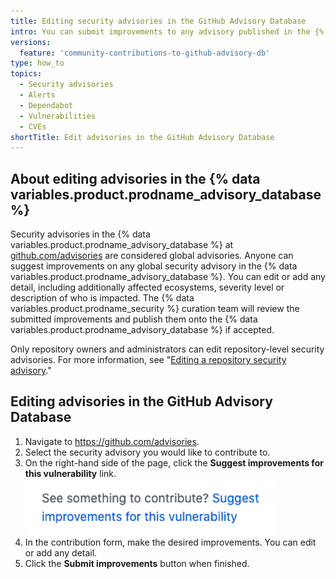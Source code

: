 ```yaml
---
title: Editing security advisories in the GitHub Advisory Database
intro: You can submit improvements to any advisory published in the {% data variables.product.prodname_advisory_database %}.
versions:
  feature: 'community-contributions-to-github-advisory-db'
type: how_to
topics:
  - Security advisories
  - Alerts
  - Dependabot
  - Vulnerabilities
  - CVEs
shortTitle: Edit advisories in the GitHub Advisory Database
---
```


## About editing advisories in the {% data variables.product.prodname_advisory_database %}
Security advisories in the {% data variables.product.prodname_advisory_database %} at [github.com/advisories](https://github.com/advisories) are considered global advisories. Anyone can suggest improvements on any global security advisory in the {% data variables.product.prodname_advisory_database %}. You can edit or add any detail, including additionally affected ecosystems, severity level or description of who is impacted. The {% data variables.product.prodname_security %} curation team will review the submitted improvements and publish them onto the {% data variables.product.prodname_advisory_database %} if accepted.

Only repository owners and administrators can edit repository-level security advisories. For more information, see "[Editing a repository security advisory](/code-security/security-advisories/editing-a-security-advisory)."
## Editing advisories in the GitHub Advisory Database

1. Navigate to https://github.com/advisories.
2. Select the security advisory you would like to contribute to.
3. On the right-hand side of the page, click the **Suggest improvements for this vulnerability** link.
   ![Suggest improvements link](/assets/images/help/security/suggest-improvements-to-advisory.png)
4. In the contribution form, make the desired improvements. You can edit or add any detail.
5. Click the **Submit improvements** button when finished.
